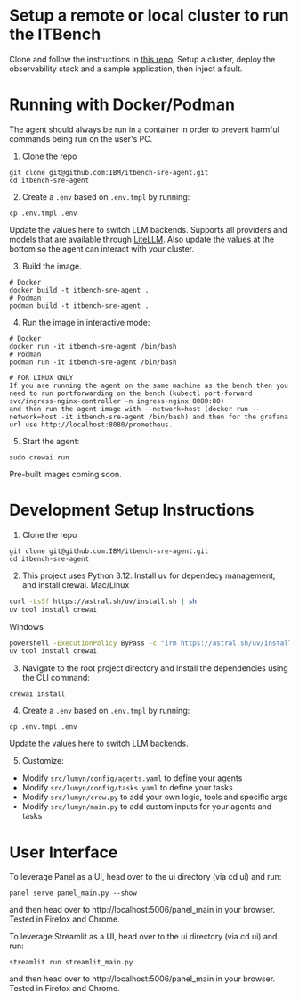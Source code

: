 # Setup a remote or local cluster to run the ITBench
Clone and follow the instructions in [this repo](https://github.com/IBM/it-bench-sample-scenarios/tree/main/sre). Setup a cluster, deploy the observability stack and a sample application, then inject a fault.

# Running with Docker/Podman
The agent should always be run in a container in order to prevent harmful commands being run on the user's PC.  

1. Clone the repo
```
git clone git@github.com:IBM/itbench-sre-agent.git
cd itbench-sre-agent
```

2. Create a `.env` based on `.env.tmpl` by running:
```
cp .env.tmpl .env
```
Update the values here to switch LLM backends. Supports all providers and models that are available through [LiteLLM](https://docs.litellm.ai/docs/providers). Also update the values at the bottom so the agent can interact with your cluster.

3. Build the image.
```
# Docker
docker build -t itbench-sre-agent .
# Podman
podman build -t itbench-sre-agent .
```

4. Run the image in interactive mode:
```
# Docker
docker run -it itbench-sre-agent /bin/bash
# Podman
podman run -it itbench-sre-agent /bin/bash

# FOR LINUX ONLY
If you are running the agent on the same machine as the bench then you need to run portforwarding on the bench (kubectl port-forward svc/ingress-nginx-controller -n ingress-nginx 8080:80)
and then run the agent image with --network=host (docker run --network=host -it itbench-sre-agent /bin/bash) and then for the grafana url use http://localhost:8080/prometheus.
```
5. Start the agent:
```
sudo crewai run
```

Pre-built images coming soon.

# Development Setup Instructions
1. Clone the repo
```
git clone git@github.com:IBM/itbench-sre-agent.git
cd itbench-sre-agent
```

2. This project uses Python 3.12. Install uv for dependecy management, and install crewai.
Mac/Linux
```bash
curl -LsSf https://astral.sh/uv/install.sh | sh
uv tool install crewai
```
  
Windows  
```bash
powershell -ExecutionPolicy ByPass -c "irm https://astral.sh/uv/install.ps1 | iex"
uv tool install crewai
```
3. Navigate to the root project directory and install the dependencies using the CLI command:
```
crewai install
```
  
4. Create a `.env` based on `.env.tmpl` by running:
```
cp .env.tmpl .env
```
Update the values here to switch LLM backends.
  
5. Customize:  
- Modify `src/lumyn/config/agents.yaml` to define your agents
- Modify `src/lumyn/config/tasks.yaml` to define your tasks
- Modify `src/lumyn/crew.py` to add your own logic, tools and specific args
- Modify `src/lumyn/main.py` to add custom inputs for your agents and tasks

# User Interface
To leverage Panel as a UI, head over to the ui directory (via cd ui) and run:

`panel serve panel_main.py --show`

and then head over to http://localhost:5006/panel_main in your browser. Tested in Firefox and Chrome.

To leverage Streamlit as a UI, head over to the ui directory (via cd ui) and run:

`streamlit run streamlit_main.py`

and then head over to http://localhost:5006/panel_main in your browser. Tested in Firefox and Chrome.
